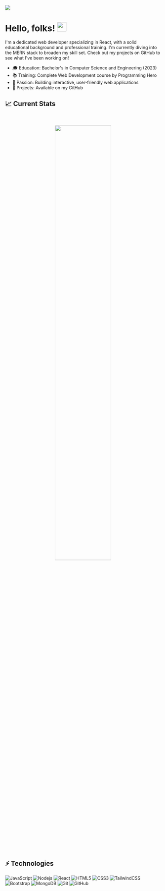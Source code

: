 <a href="https://sm-nowshan-portfolio.netlify.app">
  <img src="https://i.ibb.co/bNnwdyF/github-banner.png" />
</a>

# Hello, folks! <img src="https://raw.githubusercontent.com/MartinHeinz/MartinHeinz/master/wave.gif" width="30px" height="30px" />
I'm a dedicated web developer specializing in React, with a solid educational background and professional training. I'm currently diving into the MERN stack to broaden my skill set. Check out my projects on GitHub to see what I've been working on!

- 🎓 Education: Bachelor's in Computer Science and Engineering (2023)
- 📚 Training: Complete Web Development course by Programming Hero 
- 🚀 Passion: Building interactive, user-friendly web applications
- 📂 Projects: Available on my GitHub

## :chart_with_upwards_trend: Current Stats
<br />
<p align="center">
  <img width="60%" src="https://streak-stats.demolab.com?user=sm-noushan&theme=dark&hide_border=true" />
</p>

## ⚡ Technologies

![JavaScript](https://img.shields.io/badge/-JavaScript-black?style=flat-square&logo=javascript)
![Nodejs](https://img.shields.io/badge/-Nodejs-black?style=flat-square&logo=Node.js)
![React](https://img.shields.io/badge/-React-black?style=flat-square&logo=react)
![HTML5](https://img.shields.io/badge/-HTML5-E34F26?style=flat-square&logo=html5&logoColor=white)
![CSS3](https://img.shields.io/badge/-CSS3-1572B6?style=flat-square&logo=css3)
![TailwindCSS](https://img.shields.io/badge/TailwindCSS-blue?style=flat-square&logo=Tailwind%20CSS&logoColor=%2306B6D4)
![Bootstrap](https://img.shields.io/badge/-Bootstrap-563D7C?style=flat-square&logo=bootstrap)
![MongoDB](https://img.shields.io/badge/-MongoDB-black?style=flat-square&logo=mongodb)
![Git](https://img.shields.io/badge/-Git-black?style=flat-square&logo=git)
![GitHub](https://img.shields.io/badge/-GitHub-181717?style=flat-square&logo=github)
